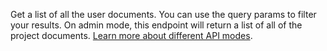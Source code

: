 Get a list of all the user documents. You can use the query params to filter your results. On admin mode, this endpoint will return a list of all of the project documents. [Learn more about different API modes](/docs/admin).